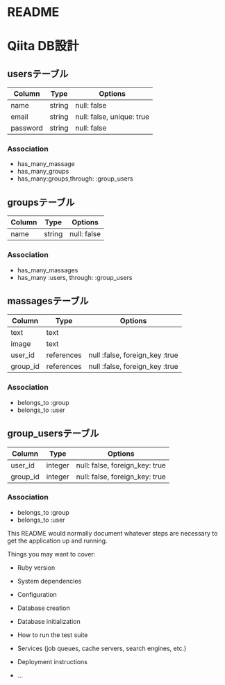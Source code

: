 # README

# Qiita DB設計
## usersテーブル
|Column|Type|Options|
|------|----|-------|
|name|string|null: false
|email|string|null: false, unique: true
|password|string|null: false
### Association
- has_many_massage
- has_many_groups
- has_many:groups,through: :group_users

## groupsテーブル
|Column|Type|Options|
|------|----|-------|
|name|string|null: false|
### Association
- has_many_massages
- has_many :users, through: :group_users

## massagesテーブル
|Column|Type|Options|
|------|----|-------|
|text|text|	
|image|text|	
|user_id|references|null :false, foreign_key :true|
|group_id|references|null :false, foreign_key :true|
### Association
- belongs_to :group
- belongs_to :user

## group_usersテーブル
|Column|Type|Options|
|------|----|-------|
|user_id|integer|null: false, foreign_key: true|
|group_id|integer|null: false, foreign_key: true|
### Association
- belongs_to :group
- belongs_to :user



This README would normally document whatever steps are necessary to get the
application up and running.

Things you may want to cover:

* Ruby version

* System dependencies

* Configuration

* Database creation

* Database initialization

* How to run the test suite

* Services (job queues, cache servers, search engines, etc.)

* Deployment instructions

* ...
